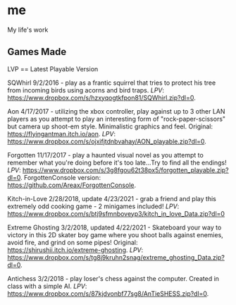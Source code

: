 # me
My life's work



## Games Made
LVP == Latest Playable Version


SQWhirl 9/2/2016 - play as a frantic squirrel that tries to protect his tree from incoming birds using acorns and bird traps. *LPV*: https://www.dropbox.com/s/hzxyqogtkfpon81/SQWhirl.zip?dl=0.

Aon 4/17/2017 - utilizing the xbox controller, play against up to 3 other LAN players as you attempt to play an interesting form of "rock-paper-scissors" but camera up shoot-em style. Minimalistic graphics and feel. Original: https://flyingantman.itch.io/aon. *LPV*: https://www.dropbox.com/s/ojxifjtdnbvahay/AON_playable.zip?dl=0.

Forgotten 11/17/2017 - play a haunted visual novel as you attempt to remember what you're doing before it's too late...Try to find all the endings!
*LPV*: https://www.dropbox.com/s/3g8fgou62t38px5/forgotten_playable.zip?dl=0. ForgottenConsole version: https://github.com/Areax/ForgottenConsole.

Kitch-in-Love 2/28/2018, update 4/23/2021 - grab a friend and play this extremely odd cooking game - 2 minigames included! *LPV*: https://www.dropbox.com/s/btj9sfmnboveyp3/kitch_in_love_Data.zip?dl=0

Extreme Ghosting 3/2/2018, updated 4/22/2021 - Skateboard your way to victory in this 2D skater boy game where you shoot balls against enemies, avoid fire, and grind on some pipes! Original: https://shirushii.itch.io/extreme-ghosting. *LPV*: https://www.dropbox.com/s/tg8j9kruhn2snag/extreme_ghosting_Data.zip?dl=0.

Antichess 3/2/2018 - play loser's chess against the computer. Created in class with a simple AI. *LPV*: https://www.dropbox.com/s/87kjdvonbf77sg8/AnTieSHESS.zip?dl=0.


